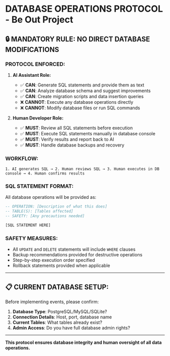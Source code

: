 # DATABASE OPERATIONS PROTOCOL - Be Out Project

## 🔒 MANDATORY RULE: NO DIRECT DATABASE MODIFICATIONS

### **PROTOCOL ENFORCED:**

1. **AI Assistant Role:**
   - ✅ **CAN**: Generate SQL statements and provide them as text
   - ✅ **CAN**: Analyze database schema and suggest improvements
   - ✅ **CAN**: Create migration scripts and data insertion queries
   - ❌ **CANNOT**: Execute any database operations directly
   - ❌ **CANNOT**: Modify database files or run SQL commands

2. **Human Developer Role:**
   - ✅ **MUST**: Review all SQL statements before execution
   - ✅ **MUST**: Execute SQL statements manually in database console
   - ✅ **MUST**: Verify results and report back to AI
   - ✅ **MUST**: Handle database backups and recovery

### **WORKFLOW:**

```
1. AI generates SQL → 2. Human reviews SQL → 3. Human executes in DB console → 4. Human confirms results
```

### **SQL STATEMENT FORMAT:**

All database operations will be provided as:

```sql
-- OPERATION: [Description of what this does]
-- TABLE(S): [Tables affected]
-- SAFETY: [Any precautions needed]

[SQL STATEMENT HERE]
```

### **SAFETY MEASURES:**

- All `UPDATE` and `DELETE` statements will include `WHERE` clauses
- Backup recommendations provided for destructive operations
- Step-by-step execution order specified
- Rollback statements provided when applicable

---

## 📋 **CURRENT DATABASE SETUP:**

Before implementing events, please confirm:

1. **Database Type**: PostgreSQL/MySQL/SQLite?
2. **Connection Details**: Host, port, database name
3. **Current Tables**: What tables already exist?
4. **Admin Access**: Do you have full database admin rights?

---

**This protocol ensures database integrity and human oversight of all data operations.**

